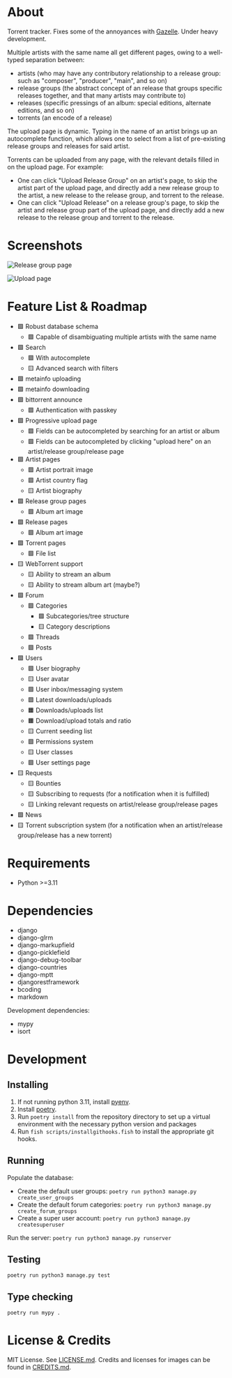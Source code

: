 # About

Torrent tracker. Fixes some of the annoyances with [Gazelle](https://whatcd.github.io/Gazelle/). Under heavy development.

Multiple artists with the same name all get different pages, owing to a well-typed separation between:

* artists (who may have any contributory relationship to a release group: such as "composer", "producer", "main", and so on)
* release groups (the abstract concept of an release that groups specific releases together, and that many artists may contribute to)
* releases (specific pressings of an album: special editions, alternate editions, and so on)
* torrents (an encode of a release)

The upload page is dynamic. Typing in the name of an artist brings up an autocomplete function, which allows one to select from a list of pre-existing release groups and releases for said artist.

Torrents can be uploaded from any page, with the relevant details filled in on the upload page. For example:

* One can click "Upload Release Group" on an artist's page, to skip the artist part of the upload page, and directly add a new release group to the artist, a new release to the release group, and torrent to the release.
* One can click "Upload Release" on a release group's page, to skip the artist and release group part of the upload page, and directly add a new release to the release group and torrent to the release.

# Screenshots

![Release group page](/screenshots/release-group-page.png)

![Upload page](/screenshots/upload-page.png)

# Feature List & Roadmap

* 🟩 Robust database schema
	- 🟩 Capable of disambiguating multiple artists with the same name
* 🟩 Search
	- 🟩 With autocomplete
	- 🟨 Advanced search with filters
* 🟩 metainfo uploading
* 🟩 metainfo downloading
* 🟩 bittorrent announce
	- 🟩 Authentication with passkey
* 🟩 Progressive upload page
	- 🟩 Fields can be autocompleted by searching for an artist or album
	- 🟩 Fields can be autocompleted by clicking "upload here" on an artist/release group/release page
* 🟩 Artist pages
	- 🟩 Artist portrait image
	- 🟩 Artist country flag
	- 🟨 Artist biography
* 🟩 Release group pages
	- 🟩 Album art image
* 🟩 Release pages
	- 🟩 Album art image
* 🟩 Torrent pages
	- 🟩 File list
* 🟨 WebTorrent support
	- 🟨 Ability to stream an album
	- 🟨 Ability to stream album art (maybe?)
* 🟩 Forum
	- 🟩 Categories
		- 🟩 Subcategories/tree structure
		- 🟨 Category descriptions
	- 🟩 Threads
	- 🟩 Posts
* 🟩 Users
	- 🟩 User biography
	- 🟨 User avatar
	- 🟩 User inbox/messaging system
	- 🟩 Latest downloads/uploads
	- 🟧 Downloads/uploads list
	- 🟧 Download/upload totals and ratio
	- 🟨 Current seeding list
	- 🟩 Permissions system
	- 🟨 User classes
	- 🟩 User settings page
* 🟨 Requests
	- 🟨 Bounties
	- 🟨 Subscribing to requests (for a notification when it is fulfilled)
	- 🟨 Linking relevant requests on artist/release group/release pages
* 🟩 News
* 🟨 Torrent subscription system (for a notification when an artist/release group/release has a new torrent)

# Requirements

* Python >=3.11

# Dependencies

* django
* django-glrm
* django-markupfield
* django-picklefield
* django-debug-toolbar
* django-countries
* django-mptt
* djangorestframework
* bcoding
* markdown

Development dependencies:

* mypy
* isort

# Development

## Installing

1. If not running python 3.11, install [pyenv](https://github.com/pyenv/pyenv).
2. Install [poetry](https://python-poetry.org/docs/).
3. Run `poetry install` from the repository directory to set up a virtual environment with the necessary python version and packages
4. Run `fish scripts/installgithooks.fish` to install the appropriate git hooks.

## Running

Populate the database:

* Create the default user groups: `poetry run python3 manage.py create_user_groups`
* Create the default forum categories: `poetry run python3 manage.py create_forum_groups`
* Create a super user account: `poetry run python3 manage.py createsuperuser`

Run the server: `poetry run python3 manage.py runserver`

## Testing

`poetry run python3 manage.py test`

## Type checking

`poetry run mypy .`

# License & Credits

MIT License. See [LICENSE.md](../master/LICENSE.md). Credits and licenses for images can be found in [CREDITS.md](../master/CREDITS.md).
